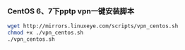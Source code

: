 ### CentOS 6、7下pptp vpn一键安装脚本
```Bash
wget http://mirrors.linuxeye.com/scripts/vpn_centos.sh
chmod +x ./vpn_centos.sh
./vpn_centos.sh
```
